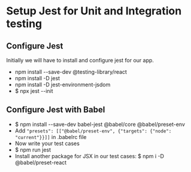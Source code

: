 # Setup Jest for Unit and Integration testing

## Configure Jest
 Initially we will have to install and configure jest for our app.
 * npm install --save-dev @testing-library/react
 * npm install -D jest
 * npm install -D jest-environment-jsdom
 * $ npx jest --init

## Configure Jest with Babel
 * $ npm install --save-dev babel-jest @babel/core @babel/preset-env
 * Add `"presets": [["@babel/preset-env", {"targets": {"node": "current"}}]]` in .babelrc file
 * Now write your test cases
 * $ npm run jest
 * Install another package for JSX in our test cases: $ npm i -D @babel/preset-react
